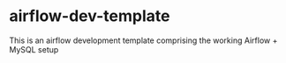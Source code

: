 # airflow-dev-template
This is an airflow development template comprising the working Airflow + MySQL setup
